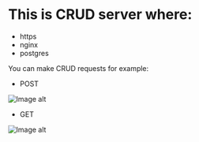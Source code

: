 # This is CRUD server where:
- https
- nginx
- postgres


You can make CRUD requests for example:

- POST

![Image alt](https://github.com/morheus9/crud_with_https_nginx_postgres/tree/master/images_for_readme/POST.png)

- GET

![Image alt](https://github.com/morheus9/master/raw/crud_with_https_nginx_postgres/tree/master/images_for_readme/GET.png)
